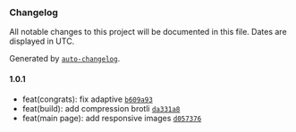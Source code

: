 ### Changelog

All notable changes to this project will be documented in this file. Dates are displayed in UTC.

Generated by [`auto-changelog`](https://github.com/CookPete/auto-changelog).

#### 1.0.1

- feat(congrats): fix adaptive [`b609a93`](https://github.com/Olovyannikov/cognitive-lab/commit/b609a939cbc36db483f3940c5791b2275b8525c4)
- feat(build): add compression brotli [`da331a8`](https://github.com/Olovyannikov/cognitive-lab/commit/da331a8788ee73a943937407b7e0b170d84598dc)
- feat(main page): add responsive images [`d057376`](https://github.com/Olovyannikov/cognitive-lab/commit/d057376bbdce9d7be12398e370a7c6c546681451)
